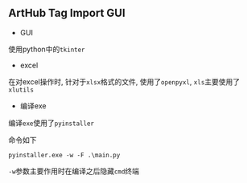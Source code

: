 ## ArtHub Tag Import GUI

- GUI

使用python中的`tkinter`

- excel

在对excel操作时, 针对于`xlsx`格式的文件, 使用了`openpyxl`, `xls`主要使用了`xlutils`

- 编译exe

编译`exe`使用了`pyinstaller`

命令如下
```shell
pyinstaller.exe -w -F .\main.py
```

`-w`参数主要作用时在编译之后隐藏`cmd`终端
